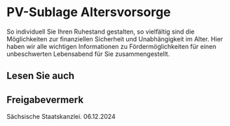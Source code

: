 # PV-Sublage Altersvorsorge

So individuell Sie Ihren Ruhestand gestalten, so vielfältig sind die Möglichkeiten zur finanziellen Sicherheit und Unabhängigkeit im Alter. Hier haben wir alle wichtigen Informationen zu Fördermöglichkeiten für einen unbeschwerten Lebensabend für Sie zusammengestellt.

## Lesen Sie auch

## Freigabevermerk

Sächsische Staatskanzlei. 06.12.2024
